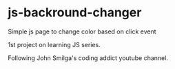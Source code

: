 # js-backround-changer
Simple js page to change color based on click event

1st project on learning JS series.

Following John Smilga's coding addict youtube channel.
